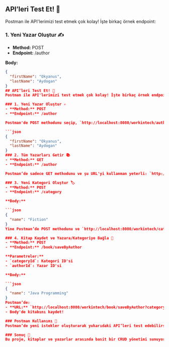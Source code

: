 ## API’leri Test Et! 📡
Postman ile API'lerimizi test etmek çok kolay! İşte birkaç örnek endpoint:

### 1. Yeni Yazar Oluştur ✍️
- **Method:** POST
- **Endpoint:** /author

**Body:**

```json
{
  "firstName": "Okyanus",
  "lastName": "Aydogan"
}
## API’leri Test Et! 📡
Postman ile API'lerimizi test etmek çok kolay! İşte birkaç örnek endpoint:

### 1. Yeni Yazar Oluştur ✍️
- **Method:** POST
- **Endpoint:** /author

Postman'de POST methodunu seçip, `http://localhost:8080/workintech/author` endpoint'ine aşağıdaki body'yi ekleyip gönder. 🎯

```json
{
  "firstName": "Okyanus",
  "lastName": "Aydogan"
}
### 2. Tüm Yazarları Getir 📚
- **Method:** GET
- **Endpoint:** /author

Postman’de sadece GET methodunu ve şu URL'yi kullanman yeterli: `http://localhost:8080/workintech/author`.

### 3. Yeni Kategori Oluştur 🏷️
- **Method:** POST
- **Endpoint:** /category

**Body:**

```json
{
  "name": "Fiction"
}
Yine Postman’de POST methodunu ve `http://localhost:8080/workintech/category` endpoint'ini kullanarak yukarıdaki body'yi gönder. Kategorin hazır!

### 4. Kitap Kaydet ve Yazara/Kategoriye Bağla 📖
- **Method:** POST
- **Endpoint:** /book/saveByAuthor

**Parametreler:**
- `categoryId`: Kategori ID'si
- `authorId`: Yazar ID'si

**Body:**

```json
{
  "name": "Java Programming"
}
Postman’de:
- **URL:** `http://localhost:8080/workintech/book/saveByAuthor?categoryId={categoryId}&authorId={authorId}`
- Body'de kitabını kaydet!

### Postman Kullanımı 🧪
Postman’de yeni istekler oluşturarak yukarıdaki API’leri test edebilirsin. API URL'lerini ekleyip, GET ya da POST gibi methodları seçerek ve gerekli body'yi ekleyerek hemen işe başlayabilirsin!

### Sonuç 🎯
Bu proje, kitaplar ve yazarlar arasında basit bir CRUD yönetimi sunuyor. Spring Boot ve PostgreSQL ile çalışırken Postman kullanarak rahatça test edebilirsin. Hadi, biraz kod yazmanın ve eğlenmenin tam zamanı! 😎
